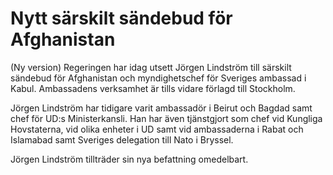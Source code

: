 # Nytt särskilt sändebud för Afghanistan

(Ny version) Regeringen har idag utsett Jörgen Lindström till särskilt sändebud för Afghanistan och myndighetschef för Sveriges ambassad i Kabul. Ambassadens verksamhet är tills vidare förlagd till Stockholm.

Jörgen Lindström har tidigare varit ambassadör i Beirut och Bagdad samt chef för UD:s Ministerkansli. Han har även tjänstgjort som chef vid Kungliga Hovstaterna, vid olika enheter i UD samt vid ambassaderna i Rabat och Islamabad samt Sveriges delegation till Nato i Bryssel.

Jörgen Lindström tillträder sin nya befattning omedelbart.
